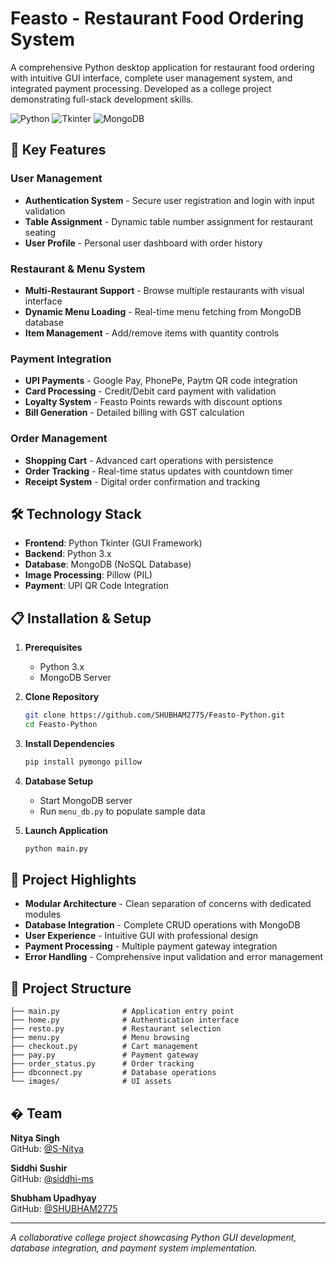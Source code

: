 
# Feasto - Restaurant Food Ordering System

A comprehensive Python desktop application for restaurant food ordering with intuitive GUI interface, complete user management system, and integrated payment processing. Developed as a college project demonstrating full-stack development skills.

![Python](https://img.shields.io/badge/Python-3.x-blue.svg)
![Tkinter](https://img.shields.io/badge/GUI-Tkinter-green.svg)
![MongoDB](https://img.shields.io/badge/Database-MongoDB-brightgreen.svg)

## 🚀 Key Features

### User Management
- **Authentication System** - Secure user registration and login with input validation
- **Table Assignment** - Dynamic table number assignment for restaurant seating
- **User Profile** - Personal user dashboard with order history

### Restaurant & Menu System
- **Multi-Restaurant Support** - Browse multiple restaurants with visual interface
- **Dynamic Menu Loading** - Real-time menu fetching from MongoDB database
- **Item Management** - Add/remove items with quantity controls

### Payment Integration
- **UPI Payments** - Google Pay, PhonePe, Paytm QR code integration
- **Card Processing** - Credit/Debit card payment with validation
- **Loyalty System** - Feasto Points rewards with discount options
- **Bill Generation** - Detailed billing with GST calculation

### Order Management
- **Shopping Cart** - Advanced cart operations with persistence
- **Order Tracking** - Real-time status updates with countdown timer
- **Receipt System** - Digital order confirmation and tracking

## 🛠️ Technology Stack

- **Frontend**: Python Tkinter (GUI Framework)
- **Backend**: Python 3.x
- **Database**: MongoDB (NoSQL Database)
- **Image Processing**: Pillow (PIL)
- **Payment**: UPI QR Code Integration

## 📋 Installation & Setup

1. **Prerequisites**
   - Python 3.x
   - MongoDB Server

2. **Clone Repository**
   ```bash
   git clone https://github.com/SHUBHAM2775/Feasto-Python.git
   cd Feasto-Python
   ```

3. **Install Dependencies**
   ```bash
   pip install pymongo pillow
   ```

4. **Database Setup**
   - Start MongoDB server
   - Run `menu_db.py` to populate sample data

5. **Launch Application**
   ```bash
   python main.py
   ```

## 🎯 Project Highlights

- **Modular Architecture** - Clean separation of concerns with dedicated modules
- **Database Integration** - Complete CRUD operations with MongoDB
- **User Experience** - Intuitive GUI with professional design
- **Payment Processing** - Multiple payment gateway integration
- **Error Handling** - Comprehensive input validation and error management

## 📁 Project Structure

```
├── main.py              # Application entry point
├── home.py              # Authentication interface
├── resto.py             # Restaurant selection
├── menu.py              # Menu browsing
├── checkout.py          # Cart management
├── pay.py               # Payment gateway
├── order_status.py      # Order tracking
├── dbconnect.py         # Database operations
└── images/              # UI assets
```

## � Team


**Nitya Singh**  
GitHub: [@S-Nitya](https://github.com/S-Nitya)

**Siddhi Sushir**  
GitHub: [@siddhi-ms](https://github.com/siddhi-ms)

**Shubham Upadhyay**  
GitHub: [@SHUBHAM2775](https://github.com/SHUBHAM2775)

---
*A collaborative college project showcasing Python GUI development, database integration, and payment system implementation.*
